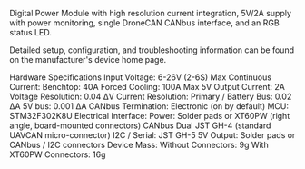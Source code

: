 Digital Power Module with high resolution current integration, 5V/2A supply with power monitoring, single DroneCAN CANbus interface, and an RGB status LED.

Detailed setup, configuration, and troubleshooting information can be found on the manufacturer's device home page.

  Hardware Specifications
        Input Voltage: 6-26V (2-6S)
        Max Continuous Current:
        Benchtop: 40A
        Forced Cooling: 100A
        Max 5V Output Current: 2A
        Voltage Resolution: 0.04 ΔV
        Current Resolution:
        Primary / Battery Bus: 0.02 ΔA
        5V bus: 0.001 ΔA
        CANbus Termination: Electronic (on by default)
        MCU: STM32F302K8U
        Electrical Interface:
        Power: Solder pads or XT60PW (right angle, board-mounted connectors)
        CANbus Dual JST GH-4 (standard UAVCAN micro-connector)
        I2C / Serial: JST GH-5
        5V Output: Solder pads or CANbus / I2C connectors
        Device Mass:
        Without Connectors: 9g
        With XT60PW Connectors: 16g
